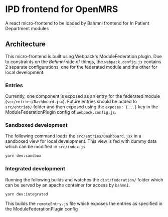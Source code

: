 # IPD frontend for OpenMRS

A react micro-frontend to be loaded by Bahmni frontend for In Patient Department modules

## Architecture

This micro-frontend is built using Webpack's ModuleFederation plugin. Due to constraints on the _Bahmni_ side of things,
the `webpack.config.js` contains 2 separate configurations, one for the federated module and the other for local development.

### Entries

Currently, one component is exposed as an entry for the federated module (`src/entries/Dashboard.jsx`). Future entries should be added to `src/entries/`
folder and then exposed using the `exposes: {...}` key in the ModuleFederationPlugin config of `webpack.config.js`.

### Sandboxed development

The following command loads the `src/entries/Dashboard.jsx` in a sandboxed view for local development. This view is fed with dummy data which
can be modified in `src/index.js`

```bash
yarn dev:sandbox
```

### Integrated development

Running the following builds and watches the `dist/federation/` folder which can be served by an apache container for access by `bahmni`.

```bash
yarn dev:integrated
```

This builds the `remoteEntry.js` file which exposes the entries as specified in the ModuleFederationPlugin config
